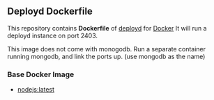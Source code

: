 ## Deployd Dockerfile


This repository contains **Dockerfile** of [deployd](http://deployd.com/) for [Docker](https://docker.io/) It will run a deployd instance on port 2403.

This image does not come with monogodb. Run a separate container running mongodb, and link the ports up. (use mongodb as the name)

### Base Docker Image

* [nodejs:latest](http://dockerfile.github.io/#/nodejs)


